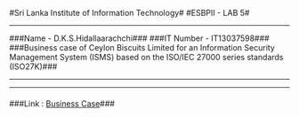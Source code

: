 #Sri Lanka Institute of Information Technology#
#ESBPII - LAB 5#

----------

###Name - D.K.S.Hidallaarachchi###
###IT Number - IT13037598###
###Business case of  Ceylon Biscuits Limited for an Information Security Management System (ISMS) based on the ISO/IEC 27000 series standards (ISO27K)###

----------

----------

####

###Link :  [Business Case](https://drive.google.com/open?id=0B2AoZsPSjGAFUWNaSU9mQmlTbkU "Business Case")###




